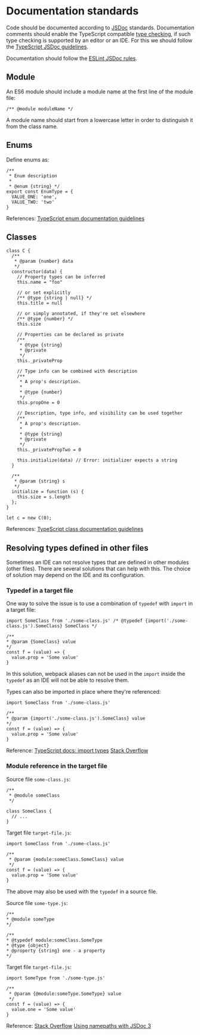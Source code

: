 # Documentation standards

Code should be documented according to [JSDoc](https://jsdoc.app/) standards. Documentation comments should enable the
TypeScript compatible [type checking](https://www.typescriptlang.org/docs/handbook/type-checking-javascript-files.html),
if such type checking is supported by an editor or an IDE. For this we should follow the 
[TypeScript JSDoc guidelines](https://www.typescriptlang.org/docs/handbook/jsdoc-supported-types.html).

Documentation should follow the [ESLint JSDoc rules](https://eslint.org/docs/rules/valid-jsdoc).

## Module
An ES6 module should include a module name at the first line of the module file:
```
/** @module moduleName */
```

A module name should start from a lowercase letter in order to distinguish it from the class name.

## Enums

Define enums as:
```
/**
 * Enum description
 *
 * @enum {string} */
export const EnumType = {
  VALUE_ONE: 'one',
  VALUE_TWO: 'two'
}
```

References:
[TypeScript enum documentation guidelines](https://www.typescriptlang.org/docs/handbook/jsdoc-supported-types.html#enum)


## Classes

```
class C {
  /**
   * @param {number} data
   */
  constructor(data) {
    // Property types can be inferred
    this.name = "foo"

    // or set explicitly
    /** @type {string | null} */
    this.title = null

    // or simply annotated, if they're set elsewhere
    /** @type {number} */
    this.size
    
    // Properties can be declared as private
    /** 
     * @type {string}
     * @private 
     */
    this._privateProp
    
    // Type info can be combined with description
    /**
     * A prop's description.
     *
     * @type {number}
     */
    this.propOne = 0
    
    // Description, type info, and visibility can be used together
    /**
     * A prop's description.
     *
     * @type {string}
     * @private 
     */
    this._privatePropTwo = 0

    this.initialize(data) // Error: initializer expects a string
  }
  
  /**
   * @param {string} s
   */
  initialize = function (s) {
    this.size = s.length
  };
}

let c = new C(0);
```

References:
[TypeScript class documentation guidelines](https://www.typescriptlang.org/docs/handbook/jsdoc-supported-types.html#classes)

## Resolving types defined in other files

Sometimes an IDE can not resolve types that are defined in other modules (other files). There are several solutions
that can help with this. The choice of solution may depend on the IDE and its configuration.

### Typedef in a target file

One way to solve the issue is to use a combination of `typedef` with `import` in a target file:
```
import SomeClass from './some-class.js' /* @typedef {import('./some-class.js').SomeClass} SomeClass */

/**
* @param {SomeClass} value
*/
const f = (value) => {
  value.prop = 'Some value'
}
```

In this solution, webpack aliases can not be used in the `import` inside the `typedef` as an IDE will not be able to
resolve them.

Types can also be imported in place where they're referenced:
```
import SomeClass from './some-class.js'

/**
* @param {import('./some-class.js').SomeClass} value
*/
const f = (value) => {
  value.prop = 'Some value'
}
```

Reference:
[TypeScript docs: import types](https://www.typescriptlang.org/docs/handbook/jsdoc-supported-types.html#import-types)
[Stack Overflow](https://stackoverflow.com/questions/49836644/how-to-import-a-typedef-from-one-file-to-another-in-jsdoc-using-node-js)

### Module reference in the target file

Source file `some-class.js`:
```
/**
 * @module someClass
 */

class SomeClass {
  // ...
}
```

Target file `target-file.js`:
```
import SomeClass from './some-class.js'

/**
 * @param {module:someClass.SomeClass} value
 */
const f = (value) => {
  value.prop = 'Some value'
}
```

The above may also be used with the `typedef` in a source file.

Source file `some-type.js`:
```
/**
* @module someType
*/
 
/**
* @typedef module:someClass.SomeType
* @type {object}
* @property {string} one - a property
*/
```

Target file `target-file.js`:
```
import SomeType from './some-type.js'

/**
 * @param {@module:someType.SomeType} value
 */
const f = (value) => {
  value.one = 'Some value'
}
```
Reference:
[Stack Overflow](https://stackoverflow.com/questions/42829250/jsdoc-reference-typedef-ed-type-from-other-module)
[Using namepaths with JSDoc 3](https://jsdoc.app/about-namepaths.html)
